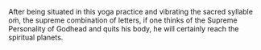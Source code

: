 After being situated in this yoga practice and vibrating the sacred syllable oṁ, the supreme combination of letters, if one thinks of the Supreme Personality of Godhead and quits his body, he will certainly reach the spiritual planets.